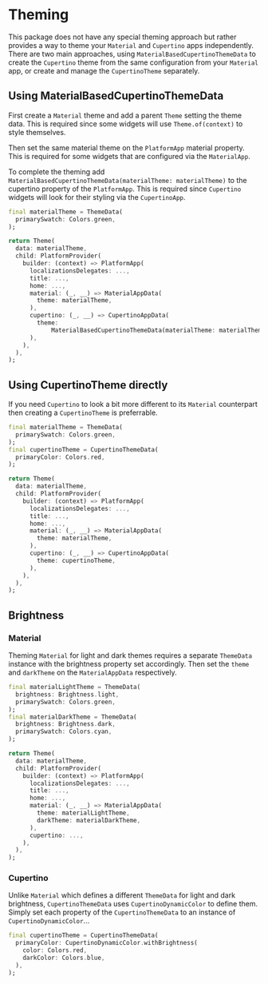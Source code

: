 # Theming

This package does not have any special theming approach but rather provides a way to theme your `Material` and `Cupertino` apps independently. There are two main approaches, using `MaterialBasedCupertinoThemeData` to create the `Cupertino` theme from the same configuration from your `Material` app, or create and manage the `CupertinoTheme` separately.

## Using MaterialBasedCupertinoThemeData

First create a `Material` theme and add a parent `Theme` setting the theme data. This is required since some widgets will use `Theme.of(context)` to style themselves.

Then set the same material theme on the `PlatformApp` material property. This is required for some widgets that are configured via the `MaterialApp`.

To complete the theming add `MaterialBasedCupertinoThemeData(materialTheme: materialTheme)` to the cupertino property of the `PlatformApp`. This is required since `Cupertino` widgets will look for their styling via the `CupertinoApp`.

```dart
final materialTheme = ThemeData(
  primarySwatch: Colors.green,
);

return Theme(
  data: materialTheme,
  child: PlatformProvider(
    builder: (context) => PlatformApp(
      localizationsDelegates: ...,
      title: ...,
      home: ...,
      material: (_, __) => MaterialAppData(
        theme: materialTheme,
      ),
      cupertino: (_, __) => CupertinoAppData(
        theme:
            MaterialBasedCupertinoThemeData(materialTheme: materialTheme),
      ),
    ),
  ),
);
```

## Using CupertinoTheme directly

If you need `Cupertino` to look a bit more different to its `Material` counterpart then creating a `CupertinoTheme` is preferrable.

```dart
final materialTheme = ThemeData(
  primarySwatch: Colors.green,
);
final cupertinoTheme = CupertinoThemeData(
  primaryColor: Colors.red,
);

return Theme(
  data: materialTheme,
  child: PlatformProvider(
    builder: (context) => PlatformApp(
      localizationsDelegates: ...,
      title: ...,
      home: ...,
      material: (_, __) => MaterialAppData(
        theme: materialTheme,
      ),
      cupertino: (_, __) => CupertinoAppData(
        theme: cupertinoTheme,
      ),
    ),
  ),
);
```

## Brightness

### Material

Theming `Material` for light and dark themes requires a separate `ThemeData` instance with the brightness property set accordingly. Then set the `theme` and `darkTheme` on the `MaterialAppData` respectively.

```dart
final materialLightTheme = ThemeData(
  brightness: Brightness.light,
  primarySwatch: Colors.green,
);
final materialDarkTheme = ThemeData(
  brightness: Brightness.dark,
  primarySwatch: Colors.cyan,
);

return Theme(
  data: materialTheme,
  child: PlatformProvider(
    builder: (context) => PlatformApp(
      localizationsDelegates: ...,
      title: ...,
      home: ...,
      material: (_, __) => MaterialAppData(
        theme: materialLightTheme,
        darkTheme: materialDarkTheme,
      ),
      cupertino: ...,
    ),
  ),
);

```

### Cupertino

Unlike `Material` which defines a different `ThemeData` for light and dark brightness, `CupertinoThemeData` uses `CupertinoDynamicColor` to define them. Simply set each property of the `CupertinoThemeData` to an instance of `CupertinoDynamicColor`...

```dart
final cupertinoTheme = CupertinoThemeData(
  primaryColor: CupertinoDynamicColor.withBrightness(
    color: Colors.red,
    darkColor: Colors.blue,
  ),
);
```